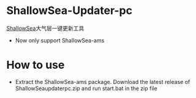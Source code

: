 # ShallowSea-Updater-pc
[ShallowSea](https://github.com/carcaschoi/ShallowSea)大气层一键更新工具

* Now only support ShallowSea-ams

# How to use
* Extract the ShallowSea-ams package. Download the latest release of ShallowSeaupdaterpc.zip and run start.bat in the zip file
